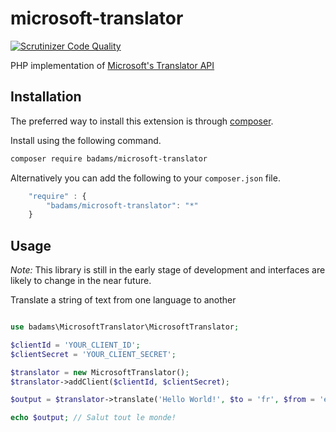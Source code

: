 microsoft-translator
================================

[![Scrutinizer Code Quality](https://scrutinizer-ci.com/g/badams/microsoft-translator/badges/quality-score.png?b=master)](https://scrutinizer-ci.com/g/badams/microsoft-translator/?branch=master)

PHP implementation of [Microsoft's Translator API](https://msdn.microsoft.com/en-us/library/ff512419.aspx)

## Installation

The preferred way to install this extension is through [composer](http://getcomposer.org/download/).

Install using the following command.

```bash
composer require badams/microsoft-translator
```

Alternatively you can add the following to your `composer.json` file.

```javascript
    "require" : {
        "badams/microsoft-translator": "*"
    }
```

## Usage

*Note:* This library is still in the early stage of development and interfaces are likely to change in the near future.

Translate a string of text from one language to another

```php

use badams\MicrosoftTranslator\MicrosoftTranslator;

$clientId = 'YOUR_CLIENT_ID';
$clientSecret = 'YOUR_CLIENT_SECRET';

$translator = new MicrosoftTranslator();
$translator->addClient($clientId, $clientSecret);

$output = $translator->translate('Hello World!', $to = 'fr', $from = 'en');

echo $output; // Salut tout le monde!

```

